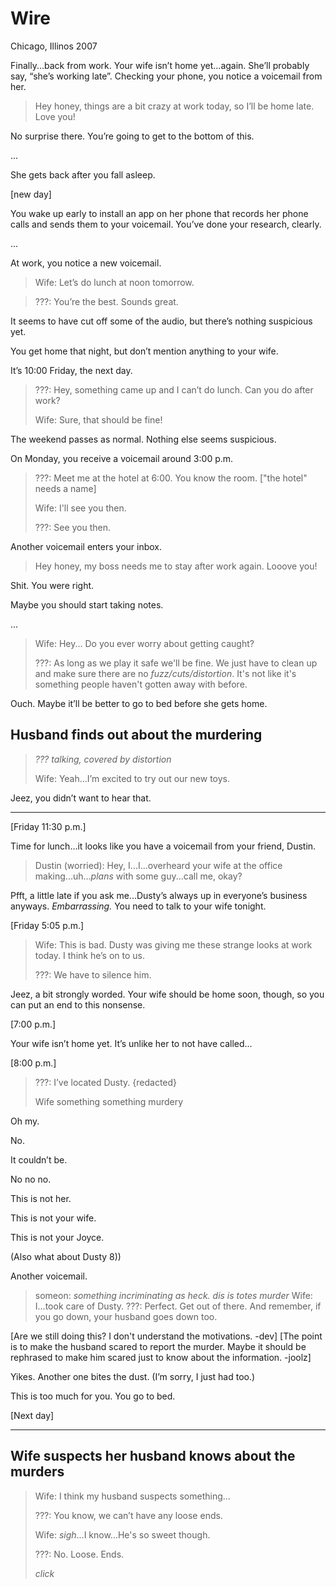 # Wire
Chicago, Illinos
2007

Finally...back from work. Your wife isn’t home yet...again.
She’ll probably say, “she’s working late”.
Checking your phone, you notice a voicemail from her.

> Hey honey, things are a bit crazy at work today, so I’ll be home late. Love you!

No surprise there. You’re going to get to the bottom of this.

...

She gets back after you fall asleep.

[new day]

You wake up early to install an app on her phone that records her phone calls and sends them to your voicemail.
You’ve done your research, clearly.

...

At work, you notice a new voicemail.

> Wife: Let’s do lunch at noon tomorrow.

> ???: You’re the best. Sounds great.

It seems to have cut off some of the audio, but there’s nothing suspicious yet.


You get home that night, but don’t mention anything to your wife.

It’s 10:00 Friday, the next day.

> ???: Hey, something came up and I can’t do lunch. Can you do after work?
>
> Wife: Sure, that should be fine!

The weekend passes as normal. Nothing else seems suspicious.

On Monday, you receive a voicemail around 3:00 p.m.

> ???: Meet me at the hotel at 6:00. You know the room.
> ["the hotel" needs a name]
>
> Wife: I'll see you then.
>
> ???: See you then.

Another voicemail enters your inbox.

> Hey honey, my boss needs me to stay after work again. Looove you!

Shit. You were right.

Maybe you should start taking notes.

...

> Wife: Hey... Do you ever worry about getting caught?
>
> ???: As long as we play it safe we'll be fine.
> We just have to clean up and make sure there are no *fuzz/cuts/distortion*.
> It's not like it's something people haven't gotten away with before.

Ouch. Maybe it’ll be better to go to bed before she gets home.

## Husband finds out about the murdering

> *??? talking, covered by distortion*
>
> Wife: Yeah...I’m excited to try out our new toys.

Jeez, you didn’t want to hear that.

---

[Friday 11:30 p.m.]

Time for lunch...it looks like you have a voicemail from your friend, Dustin.

> Dustin (worried): Hey, I...I...overheard your wife at the office making...uh...*plans* with some guy...call me, okay?

Pfft, a little late if you ask me...Dusty’s always up in everyone’s business anyways. *Embarrassing.* You need to talk to your wife tonight.

[Friday 5:05 p.m.]

> Wife: This is bad. Dusty was giving me these strange looks at work today. I think he’s on to us.
>
> ???: We have to silence him.

Jeez, a bit strongly worded. Your wife should be home soon, though, so you can put an end to this nonsense.

[7:00 p.m.]

Your wife isn’t home yet. It’s unlike her to not have called...

[8:00 p.m.]

> ???: I’ve located Dusty. {redacted}
>
> Wife something something murdery

Oh my.

No.

It couldn’t be.

No no no.

This is not her.

This is not your wife.

This is not your Joyce.

(Also what about Dusty 8))

Another voicemail.

> someon: *something incriminating as heck. dis is totes murder*
> Wife: I...took care of Dusty.
> ???: Perfect. Get out of there. And remember, if you go down, your husband goes down too.

[Are we still doing this? I don't understand the motivations. -dev]
[The point is to make the husband scared to report the murder. Maybe it should be rephrased to make him scared just to know about the information. -joolz]

Yikes. Another one bites the dust. (I’m sorry, I just had too.)

This is too much for you. You go to bed.

[Next day]



---

## Wife suspects her husband knows about the murders

> Wife: I think my husband suspects something...
>
> ???: You know, we can’t have any loose ends.
>
> Wife: *sigh*...I know...He's so sweet though.
>
> ???: No. Loose. Ends.
>
> *click*

